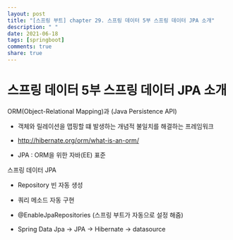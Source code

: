 ```yaml
---
layout: post
title: "[스프링 부트] chapter 29. 스프링 데이터 5부 스프링 데이터 JPA 소개"
description: " "
date: 2021-06-18
tags: [springboot]
comments: true
share: true
---
```


# 스프링 데이터 5부 스프링 데이터 JPA 소개



ORM(Object-Relational Mapping)과 (Java Persistence API) 

- 객체와 릴레이션을 맵핑할 떄 발생하는 개념적 불일치를 해결하는 프레임워크 

- <http://hibernate.org/orm/what-is-an-orm/> 

- JPA : ORM을 위한 자바(EE) 표준 



스프링 데이터 JPA 

- Repository 빈 자동 생성 

- 쿼리 메소드 자동 구현 

- @EnableJpaRepositories (스프링 부트가 자동으로 설정 해줌) 

- Spring Data Jpa -> JPA -> Hibernate -> datasource 

